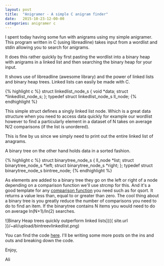 ```yaml
---
layout: post
title:  "Anigramer - A simple C anigram finder"
date:   2015-10-23-12-00-00
categories: anigramer c
---
```


I spent today having some fun with anigrams using my simple anigramer. This program written in C (using libreadline) takes input from a wordlist and stdin allowing you to search for anigrams.

It does this rather quickly by first pasting the wordlist into a binary heap with anigrams in a linked list and then searching the binary heap for your input.

It shows use of libreadline (awesome library) and the power of linked lists and binary heap trees. Linked lists can easily be made with C.

{% highlight c %}
struct linkedlist_node_s {
       void *data;
       struct *linkedlist_node_s;
};
typedef struct linkedlist_node_s ll_node;
{% endhighlight %}

This simple struct defines a singly linked list node. Which is a great data structure when you need to access data quickly for example our wordlist however to find a particularly element in a dataset of N takes on average N/2 comparisons (if the list is unordered).

This is fine by us since we simply need to print out the entire linked list of anagrams.

A binary tree on the other hand holds data in a sorted fashion.

{% highlight c %}
struct binarytree_node_s {
       ll_node *list;
       struct binarytree_node_s *left;
       struct binarytree_node_s *right;
};
typedef struct binarytree_node_s bintree_node;
{% endhighlight %}

As elements are added to a binary tree they go on the left or right of a node depending on a comparison function we'll use strcmp for this. And it's a good template for any [comparison function](http://www.gnu.org/software/libc/manual/html_node/Comparison-Functions.html#Comparison-Functions) you need such as for qsort. It returns a value less than, equal to or greater than zero.
The cool thing about a binary tree is you greatly reduce the number of comparisons you need to do to find an item. If the binarytree contains N items you would need to do on average ln(N+1)/ln(2) searches.

![Binary Heap trees quickly outperform linked lists]({{ site.url }}/~ali/upload/bintreevlinkedlist.png)

You can find the code [here](https://github.com/wolfmankurd/anigramer). I'll be writing some more posts on the ins and outs and breaking down the code.

Enjoy,

Ali
